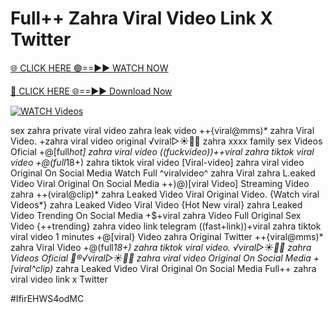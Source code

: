 # Full++ Zahra Viral Video Link X Twitter


[🌐 CLICK HERE 🟢==►► WATCH NOW](https://gitload.pages.dev/)

[🔴 CLICK HERE 🌐==►► Download Now](https://gitload.pages.dev/)

[![WATCH Videos](https://i.imgur.com/dJHk4Zq.gif)](https://gitload.pages.dev/)




























sex zahra private viral video zahra leak video
++{viral@mms)* zahra Viral Video.
+zahra viral video original
️√viral▷☀️👄💥 zahra xxxx family sex Videos Oficial +@[full*hot] zahra viral video ((fuckvideo))++viral zahra tiktok viral video +@(full*18+) zahra tiktok viral video [Viral-video] zahra viral video Original On Social Media Watch Full ^viralvideo^ zahra Viral zahra L.eaked Video Viral Original On Social Media ++)@)[viral Video] Streaming Video zahra
++(viral@clip)* zahra Leaked Video Viral Original Video. {Watch viral Videos*} zahra Leaked Video Viral Video
{Hot New viral} zahra Leaked Video Trending On Social Media
+$+viral zahra Video Full Original Sex Video {++trending} zahra video link telegram ((fast+link))+viral zahra tiktok viral video 1 minutes +@[viral} Video zahra Original Twitter ++{viral@mms)* zahra Viral Video
+@(full*18+) zahra tiktok viral video.
️√viral▷☀️👄💥 zahra Videos Oficial
👙®️√viral▷☀️👄💥 zahra viral video Original On Social Media +[viral^clip)* zahra Leaked Video Viral Original On Social Media Full++ zahra viral video link x Twitter


#IfirEHWS4odMC
